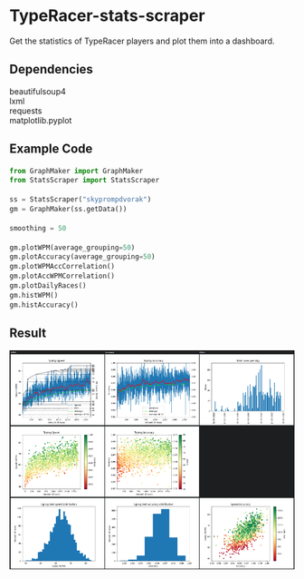 # TypeRacer-stats-scraper
Get the statistics of TypeRacer players and plot them into a dashboard.
## Dependencies
beautifulsoup4  
lxml  
requests  
matplotlib.pyplot  
## Example Code

```python
from GraphMaker import GraphMaker
from StatsScraper import StatsScraper

ss = StatsScraper("skyprompdvorak")
gm = GraphMaker(ss.getData())

smoothing = 50

gm.plotWPM(average_grouping=50)
gm.plotAccuracy(average_grouping=50)
gm.plotWPMAccCorrelation()
gm.plotAccWPMCorrelation()
gm.plotDailyRaces()
gm.histWPM()
gm.histAccuracy()
```
## Result
![img](dashboard.png)